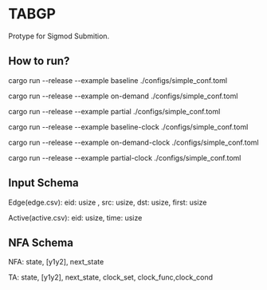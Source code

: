 # TABGP
Protype for Sigmod Submition.

## How to run? 

cargo run --release --example baseline ./configs/simple_conf.toml

cargo run --release --example on-demand ./configs/simple_conf.toml

cargo run --release --example partial ./configs/simple_conf.toml

cargo run --release --example baseline-clock ./configs/simple_conf.toml

cargo run --release --example on-demand-clock ./configs/simple_conf.toml

cargo run --release --example partial-clock ./configs/simple_conf.toml


## Input Schema
Edge(edge.csv): eid: usize , src: usize, dst: usize, first: usize 

Active(active.csv): eid: usize, time: usize


## NFA Schema
NFA: state, [y1y2], next_state

TA: state, [y1y2], next_state, clock_set, clock_func,clock_cond

